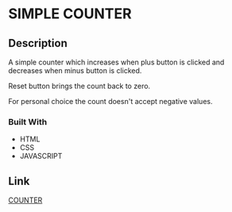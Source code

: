 # SIMPLE COUNTER

## Description
A simple counter which increases when plus button is clicked and decreases when minus button is clicked.

Reset button brings the count back to zero.

For personal choice the count doesn't accept negative values.

### Built With

* HTML
* CSS
* JAVASCRIPT

## Link
[COUNTER](https://lt-simple-counter.netlify.app/)


